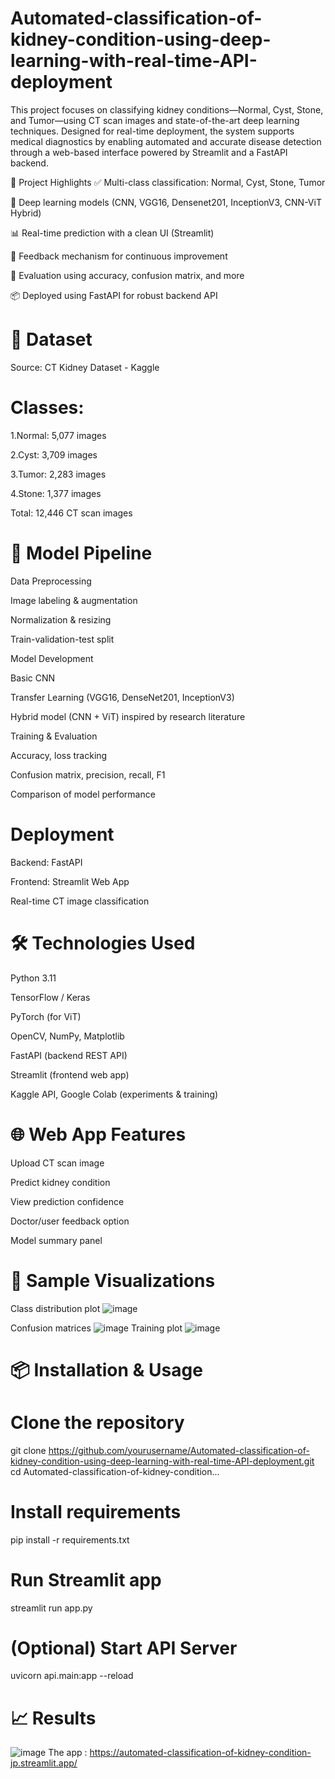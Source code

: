 # Automated-classification-of-kidney-condition-using-deep-learning-with-real-time-API-deployment
This project focuses on classifying kidney conditions—Normal, Cyst, Stone, and Tumor—using CT scan images and state-of-the-art deep learning techniques. Designed for real-time deployment, the system supports medical diagnostics by enabling automated and accurate disease detection through a web-based interface powered by Streamlit and a FastAPI backend.

🚀 Project Highlights
✅ Multi-class classification: Normal, Cyst, Stone, Tumor

🧠 Deep learning models (CNN, VGG16, Densenet201, InceptionV3, CNN-ViT Hybrid)

📊 Real-time prediction with a clean UI (Streamlit)

🔁 Feedback mechanism for continuous improvement

🧪 Evaluation using accuracy, confusion matrix, and more

📦 Deployed using FastAPI for robust backend API

# 📁 Dataset
Source: CT Kidney Dataset - Kaggle
# Classes:
1.Normal: 5,077 images

2.Cyst: 3,709 images

3.Tumor: 2,283 images

4.Stone: 1,377 images

Total: 12,446 CT scan images

# 🧪 Model Pipeline
Data Preprocessing

Image labeling & augmentation

Normalization & resizing

Train-validation-test split

Model Development

Basic CNN

Transfer Learning (VGG16, DenseNet201, InceptionV3)

Hybrid model (CNN + ViT) inspired by research literature

Training & Evaluation

Accuracy, loss tracking

Confusion matrix, precision, recall, F1

Comparison of model performance

# Deployment
Backend: FastAPI

Frontend: Streamlit Web App

Real-time CT image classification


# 🛠️ Technologies Used
Python 3.11

TensorFlow / Keras

PyTorch (for ViT)

OpenCV, NumPy, Matplotlib

FastAPI (backend REST API)

Streamlit (frontend web app)

Kaggle API, Google Colab (experiments & training)

# 🌐 Web App Features
Upload CT scan image

Predict kidney condition

View prediction confidence

Doctor/user feedback option

Model summary panel

# 📸 Sample Visualizations
Class distribution plot
![image](https://github.com/user-attachments/assets/4fa34507-78c1-460c-b20c-028e8f4a3a74)

Confusion matrices
![image](https://github.com/user-attachments/assets/6f4b93f1-01a4-41dc-8fea-369f203d5f86)
Training plot
![image](https://github.com/user-attachments/assets/94a4a6ff-beea-43ee-a2a4-ad17a9a1c62d)


# 📦 Installation & Usage
# Clone the repository
git clone https://github.com/yourusername/Automated-classification-of-kidney-condition-using-deep-learning-with-real-time-API-deployment.git
cd Automated-classification-of-kidney-condition...
# Install requirements
pip install -r requirements.txt
# Run Streamlit app
streamlit run app.py
# (Optional) Start API Server
uvicorn api.main:app --reload

# 📈 Results
![image](https://github.com/user-attachments/assets/3e1034f4-6616-4235-b9ed-7b73e01f2244)
The app : https://automated-classification-of-kidney-condition-jp.streamlit.app/



